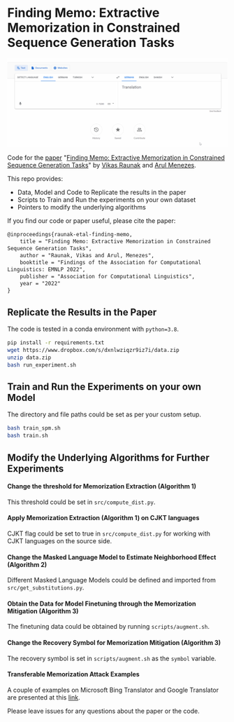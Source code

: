 # Finding Memo: Extractive Memorization in Constrained Sequence Generation Tasks

![Teaser Image for the Paper][teaser]

Code for the [paper][paper] "[Finding Memo: Extractive Memorization in Constrained Sequence Generation Tasks][website]" by [Vikas Raunak][Vikas] and [Arul Menezes][Arul].

This repo provides:

- Data, Model and Code to Replicate the results in the paper
- Scripts to Train and Run the experiments on your own dataset
- Pointers to modify the underlying algorithms

If you find our code or paper useful, please cite the paper:
```
@inproceedings{raunak-etal-finding-memo,
    title = "Finding Memo: Extractive Memorization in Constrained Sequence Generation Tasks",
    author = "Raunak, Vikas and Arul, Menezes",
    booktitle = "Findings of the Association for Computational Linguistics: EMNLP 2022",
    publisher = "Association for Computational Linguistics",
    year = "2022"
}
```

## Replicate the Results in the Paper

The code is tested in a conda environment with `python=3.8`.

```bash
pip install -r requirements.txt
wget https://www.dropbox.com/s/dxnlwziqzr9iz7i/data.zip
unzip data.zip
bash run_experiment.sh
```

## Train and Run the Experiments on your own Model

The directory and file paths could be set as per your custom setup.

```bash
bash train_spm.sh
bash train.sh
```

## Modify the Underlying Algorithms for Further Experiments

#### Change the threshold for Memorization Extraction (Algorithm 1)

This threshold could be set in `src/compute_dist.py`.

#### Apply Memorization Extraction (Algorithm 1) on CJKT languages

CJKT flag could be set to true in `src/compute_dist.py` for working with CJKT languages on the source side.

#### Change the Masked Language Model to Estimate Neighborhood Effect (Algorithm 2)

Different Masked Language Models could be defined and imported from `src/get_substitutions.py`.

#### Obtain the Data for Model Finetuning through the Memorization Mitigation (Algorithm 3)

The finetuning data could be obtained by running `scripts/augment.sh`.

#### Change the Recovery Symbol for Memorization Mitigation (Algorithm 3)

The recovery symbol is set in `scripts/augment.sh` as the `symbol` variable.

#### Transferable Memorization Attack Examples

A couple of examples on Microsoft Bing Translator and Google Translator are presented at this [link][website].

Please leave issues for any questions about the paper or the code.

[paper]: https://www.dropbox.com/s/56qmro92j8ijwhg/finding_memo.pdf
[teaser]: img/google_1.gif
[website]: https://vyraun.github.io/Finding-Memo/
[Vikas]: http://vyraun.github.io/
[Arul]: https://www.microsoft.com/en-us/research/people/arulm/
